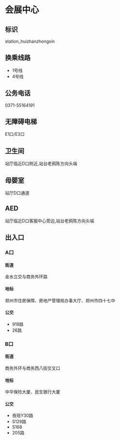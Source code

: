 # 会展中心

## 标识

station_huizhanzhongxin

## 换乘线路

- 1号线
- 4号线

## 公务电话

0371-55164191

## 无障碍电梯

E1口/E3口

## 卫生间

站厅临近D口附近,站台老鸦陈方向头端

## 母婴室

站厅D口通道

## AED

站厅临近D口客服中心旁边,站台老鸦陈方向头端

## 出入口

### A口

#### 街道

金水立交与商务外环路

#### 地标

郑州市住房保障、房地产管理局办事大厅、郑州市四十七中

#### 公交

- 919路
- 26路

### B口

#### 街道

商务外环与商务西八街交叉口

#### 地标

中华保险大厦、民生银行大厦

#### 公交

- 夜班Y30路
- S129路
- S168
- 205路

